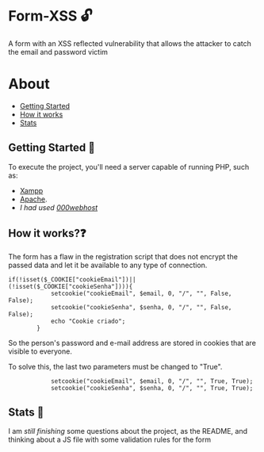 # Form-XSS 🔓

A form with an XSS reflected vulnerability that allows the attacker to catch the email and password victim

About
=========
* [Getting Started](https://github.com/thiagodk0/form-XSS/blob/master/README.md#getting-started-)
* [How it works](https://github.com/thiagodk0/form-XSS/blob/master/README.md#getting-started-)
* [Stats](https://github.com/thiagodk0/form-XSS/blob/master/README.md#getting-started-)

## Getting Started 🏁
To execute the project, you'll need a server capable of running PHP, such as:
  *  [Xampp](https://www.apachefriends.org/index.html)
  *  [Apache](https://httpd.apache.org/download.cgi). 
  *  *I had used [000webhost](https://www.000webhost.com/)*

## How it works?❓
The form has a flaw in the registration script that does not encrypt the passed data and let it be available to any type of connection.
```
if(!isset($_COOKIE["cookieEmail"])|| (!isset($_COOKIE["cookieSenha"]))){ 
            setcookie("cookieEmail", $email, 0, "/", "", False, False);
            setcookie("cookieSenha", $senha, 0, "/", "", False, False);
            echo "Cookie criado";
        }
```        
So the person's password and e-mail address are stored in cookies that are visible to everyone. 

To solve this, the last two parameters must be changed to "True".

```
            setcookie("cookieEmail", $email, 0, "/", "", True, True);
            setcookie("cookieSenha", $senha, 0, "/", "", True, True);
```    

## Stats 🚧
I am *still finishing* some questions about the project, as the README, and thinking about a JS file with some validation rules for the form
